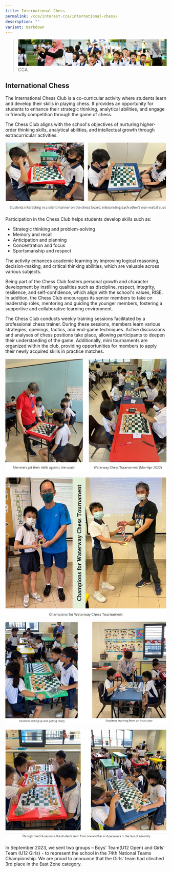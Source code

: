 ```yaml
---
title: International Chess
permalink: /cca/interest-cca/international-chess/
description: ""
variant: markdown
---
```

>![](/images/CCA/CCA_02.jpg)
>CCA

## International Chess

The International Chess Club is a co-curricular activity where students learn and develop their skills in playing chess. It provides an opportunity for students to enhance their strategic thinking, analytical abilities, and engage in friendly competition through the game of chess.

The Chess Club aligns with the school's objectives of nurturing higher-order thinking skills, analytical abilities, and intellectual growth through extracurricular activities.

![](/images/CCA/Int%20Chess%201.jpg)

Participation in the Chess Club helps students develop skills such as:
- Strategic thinking and problem-solving
- Memory and recall
- Anticipation and planning
- Concentration and focus
- Sportsmanship and respect

The activity enhances academic learning by improving logical reasoning, decision-making, and critical thinking abilities, which are valuable across various subjects.

Being part of the Chess Club fosters personal growth and character development by instilling qualities such as discipline, respect, integrity, resilience, and self-confidence, which align with the school's values, RISE. In addition, the Chess Club encourages its senior members to take on leadership roles, mentoring and guiding the younger members, fostering a supportive and collaborative learning environment.

The Chess Club conducts weekly training sessions facilitated by a professional chess trainer. During these sessions, members learn various strategies, openings, tactics, and end-game techniques. Active discussions and analyses of chess positions take place, allowing participants to deepen their understanding of the game. Additionally, mini tournaments are organized within the club, providing opportunities for members to apply their newly acquired skills in practice matches.

![](/images/CCA/Int%20Chess%202.jpg)

![](/images/CCA/Int%20Chess%203.jpg)

![](/images/CCA/Int%20Chess%204.jpg)

![](/images/CCA/Int%20Chess%205.jpg)


In September 2023, we sent two groups – Boys’ Team(U12 Open) and Girls’ Team (U12 Girls) - to represent the school in the 74th National Teams Championship. We are proud to announce that the Girls’ team had clinched 3rd place in the East Zone category.